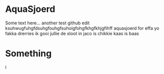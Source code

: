 # AquaSjoerd
Some text here...
another test 
github edit
ksuhwugfuhgfdsuhgfouhgfsuhoigfohgfkhgfkhjgfihff aquasjoerd for effa
yo fakka drerries ik gooi jullie de sloot in
jaco is chikkie
kaas is baas
# Something
l